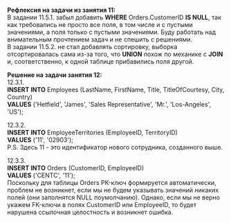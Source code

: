 **Рефлексия на задачи из занятия 11:**</br>
В задании 11.5.1. забыл добавить **WHERE** Orders.CustomerID **IS NULL**, так как требовались не просто все поля, в том числе и с пустыми значениями, а поля только с пустыми значениями. Буду работать над внимательным прочтением задач и не спешить с решениями.</br>
В задании 11.5.2. не стал добавлять сортировку, выборка отсортировалась сама из-за того, что **UNION** похож по механике с **JOIN** и, соответственно, к одной таблице прибавились поля другой.

**Решение на задачи занятия 12:**</br>
12.3.1.</br>
**INSERT INTO** Employees (LastName, FirstName, Title, TitleOfCourtesy, City, Country)</br>
**VALUES** ('Hetfield', 'James', 'Sales Representative', 'Mr.', 'Los-Angeles', 'US');</br>

12.3.2.</br>
**INSERT INTO** EmployeeTerritories (EmployeeID, TerritoryID)</br>
**VALUES** ('11', '02903');</br>
P.S. Здесь 11 - это идентификатор нового сотрудника, созданного выше.</br>

12.3.3.</br>
**INSERT INTO** Orders (CustomerID, EmployeeID)</br>
**VALUES** ('CENTC', '11');</br>
Поскольку для таблицы Orders PK-ключ формируется автоматически, проблем не возникнет, если мы не будем указывать значений никаких полей (они заполнятся NULL поумолчанию). Однако, если мы не верно укажем FK-ключи в полях CustomerID или EmployeeID, то будет нарушена ссылочная целостность и возникнет ошибка.

